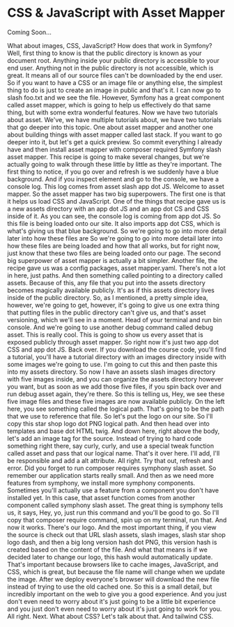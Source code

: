 # CSS & JavaScript with Asset Mapper

Coming Soon...

What about images, CSS, JavaScript? How does that work in Symfony? Well, first thing to know is that the public directory is known as your document root. Anything inside your public directory is accessible to your end user. Anything not in the public directory is not accessible, which is great. It means all of our source files can't be downloaded by the end user. So if you want to have a CSS or an image file or anything else, the simplest thing to do is just to create an image in public and that's it. I can now go to slash foo.txt and we see the file. However, Symfony has a great component called asset mapper, which is going to help us effectively do that same thing, but with some extra wonderful features. Now we have two tutorials about asset. We've, we have multiple tutorials about, we have two tutorials that go deeper into this topic. One about asset mapper and another one about building things with asset mapper called last stack. If you want to go deeper into it, but let's get a quick preview. So commit everything I already have and then install asset mapper with composer required Symfony slash asset mapper. This recipe is going to make several changes, but we're actually going to walk through these little by little as they're important. The first thing to notice, if you go over and refresh is we suddenly have a blue background. And if you inspect element and go to the console, we have a console log. This log comes from asset slash app dot JS. Welcome to asset mapper. So the asset mapper has two big superpowers. The first one is that it helps us load CSS and JavaScript. One of the things that recipe gave us is a new assets directory with an app dot JS and an app dot CS and CSS inside of it. As you can see, the console log is coming from app dot JS. So this file is being loaded onto our site. It also imports app dot CSS, which is what's giving us that blue background.  So we're going to go into more detail later into how these files are So we're going to go into more detail later into how these files are being loaded and how that all works, but for right now, just know that these two files are being loaded onto our page. The second big superpower of asset mapper is actually a bit simpler. Another file, the recipe gave us was a config packages, asset mapper.yaml. There's not a lot in here, just paths. And then something called pointing to a directory called assets.  Because of this, any file that you put into the assets directory becomes magically available publicly. It's as if this assets directory lives inside of the public directory. So, as I mentioned, a pretty simple idea, however, we're going to get, however, it's going to give us one extra thing that putting files in the public directory can't give us, and that's asset versioning, which we'll see in a moment. Head of your terminal and run bin console. And we're going to use another debug command called debug asset. This is really cool. This is going to show us every asset that is exposed publicly through asset mapper. So right now it's just two app dot CSS and app dot JS.  Back over. If you download the course code, you'll find a tutorial, you'll have a tutorial directory with an images directory inside with some images we're going to use. I'm going to cut this and then paste this into my assets directory. So now I have an assets slash images directory with five images inside, and you can organize the assets directory however you want, but as soon as we add those five files, if you spin back over and run debug asset again, they're there. So this is telling us, Hey, we see these five image files and these five images are now available publicly. On the left here, you see something called the logical path. That's going to be the path that we use to reference that file. So let's put the logo on our site. So I'll copy this star shop logo dot PNG logical path. And then head over into templates and base dot HTML twig. And down here, right above the body, let's add an image tag for the source.  Instead of trying to hard code something right there, say curly, curly, and use a special tweak function called asset and pass that our logical name. That's it over here. I'll add, I'll be responsible and add a alt attribute. All right. Try that out, refresh and error. Did you forget to run composer requires symphony slash asset. So remember our application starts really small. And then as we need more features from symphony, we install more symphony components. Sometimes you'll actually use a feature from a component you don't have installed yet. In this case, that asset function comes from another component called symphony slash asset. The great thing is symphony tells us, it says, Hey, yo, just run this command and you'll be good to go. So I'll copy that composer require command, spin up on my terminal, run that. And now it works. There's our logo. And the most important thing, if you view the source is check out that URL slash assets, slash images, slash star shop logo dash, and then a big long version hash dot PNG, this version hash is created based on the content of the file. And what that means is if we decided later to change our logo, this hash would automatically update. That's important because browsers like to cache images, JavaScript, and CSS, which is great, but because the file name will change when we update the image. After we deploy everyone's browser will download the new file instead of trying to use the old cached one. So this is a small detail, but incredibly important on the web to give you a good experience. And you just don't even need to worry about it's just going to be a little bit experience and you just don't even need to worry about it's just going to work for you. All right. Next. What about CSS? Let's talk about that. And tailwind CSS.
